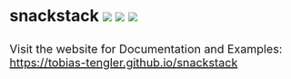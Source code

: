 # snackstack [![](https://img.shields.io/npm/v/snackstack?color=F50057)](https://www.npmjs.com/package/snackstack) [![](https://img.shields.io/npm/dm/snackstack?color=1976D2)](https://www.npmjs.com/package/snackstack) [![](https://img.shields.io/npm/l/snackstack?color=00C853)](https://www.npmjs.com/package/snackstack)

<div style="font-size: 20px; margin-top: 30px">
  Visit the website for Documentation and Examples: <a href="https://tobias-tengler.github.io/snackstack">https://tobias-tengler.github.io/snackstack</a>
</div>
